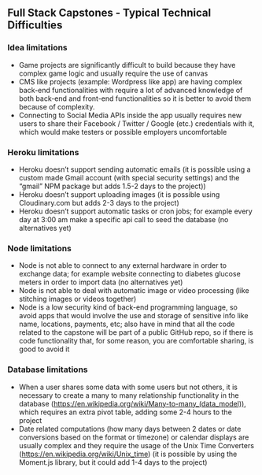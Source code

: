 ## Full Stack Capstones - Typical Technical Difficulties

### Idea limitations
* Game projects are significantly difficult to build because they have complex game logic and usually require the use of canvas
* CMS like projects (example: Wordpress like app) are having complex back-end functionalities with require a lot of advanced knowledge of both back-end and front-end functionalities so it is better to avoid them because of complexity. 
* Connecting to Social Media APIs inside the app usually requires new users to share their Facebook / Twitter / Google (etc.) credentials with it, which would make testers or possible employers uncomfortable

### Heroku limitations
* Heroku doesn’t support sending automatic emails (it is possible using a custom made Gmail account (with special security settings) and the “gmail” NPM package but adds 1.5-2 days to the project))
* Heroku doesn’t support uploading images (it is possible using Cloudinary.com but adds 2-3 days to the project)
* Heroku doesn’t support automatic tasks or cron jobs; for example every day at 3:00 am make a specific api call to seed the database (no alternatives yet)

### Node limitations
* Node is not able to connect to any external hardware in order to exchange data; for example website connecting to diabetes glucose meters in order to import data (no alternatives yet)
* Node is not able to deal with automatic image or video processing (like stitching images or videos together)
* Node is a low security kind of back-end programming language, so avoid apps that would involve the use and storage of sensitive info like name, locations, payments, etc; also have in mind that all the code related to the capstone will be part of a public GitHub repo, so if there is code functionality that, for some reason, you are comfortable sharing, is good to avoid it

### Database limitations
* When a user shares some data with some users but not others, it is necessary to create a many to many relationship functionality in the database (https://en.wikipedia.org/wiki/Many-to-many_(data_model)), which requires an extra pivot table, adding some 2-4 hours to the project
* Date related computations (how many days between 2 dates or date conversions based on the format or timezone) or calendar displays are usually complex and they require the usage of the Unix Time Converters (https://en.wikipedia.org/wiki/Unix_time) (it is possible by using the Moment.js library, but it could add 1-4 days to the project)


